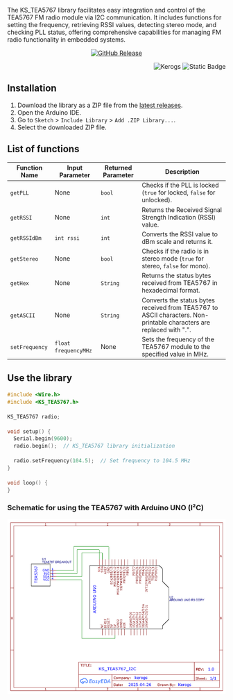 The KS_TEA5767 library facilitates easy integration and control of the TEA5767 FM radio module via I2C communication. It includes functions for setting the frequency, retrieving RSSI values, detecting stereo mode, and checking PLL status, offering comprehensive capabilities for managing FM radio functionality in embedded systems.

<center>

[![GitHub Release](https://img.shields.io/github/v/release/kerogs/KS_TEA5767?include_prereleases&display_name=tag&style=for-the-badge)](https://github.com/kerogs/KS_TEA5767/releases/latest)

</center>

<div align="right">

![Kerogs](https://img.shields.io/badge/Kerogs-%23fd4e2b?style=for-the-badge&labelColor=000000)
![Static Badge](https://img.shields.io/badge/arduino-%2300878F?style=for-the-badge&logo=arduino&logoColor=fff)

</div>

## Installation

1. Download the library as a ZIP file from the [latest releases](https://github.com/kerogs/KS_TEA5767/releases/latest).
2. Open the Arduino IDE.
3. Go to `Sketch` > `Include Library` > `Add .ZIP Library...`.
4. Select the downloaded ZIP file.

## List of functions

| Function Name  | Input Parameter      | Returned Parameter | Description                                                                                                          |
| -------------- | -------------------- | ------------------ | -------------------------------------------------------------------------------------------------------------------- |
| `getPLL`       | None                 | `bool`             | Checks if the PLL is locked (`true` for locked, `false` for unlocked).                                               |
| `getRSSI`      | None                 | `int`              | Returns the Received Signal Strength Indication (RSSI) value.                                                        |
| `getRSSIdBm`   | `int rssi`           | `int`              | Converts the RSSI value to dBm scale and returns it.                                                                 |
| `getStereo`    | None                 | `bool`             | Checks if the radio is in stereo mode (`true` for stereo, `false` for mono).                                         |
| `getHex`       | None                 | `String`           | Returns the status bytes received from TEA5767 in hexadecimal format.                                                |
| `getASCII`     | None                 | `String`           | Converts the status bytes received from TEA5767 to ASCII characters. Non-printable characters are replaced with ".". |
| `setFrequency` | `float frequencyMHz` | None               | Sets the frequency of the TEA5767 module to the specified value in MHz.                                              |

## Use the library

```c++
#include <Wire.h>
#include <KS_TEA5767.h>

KS_TEA5767 radio;

void setup() {
  Serial.begin(9600);
  radio.begin();  // KS_TEA5767 library initialization

  radio.setFrequency(104.5);  // Set frequency to 104.5 MHz
}

void loop() {
}

```

### Schematic for using the TEA5767 with Arduino UNO (I²C)
![schematic](/Schematic_KS_TEA5767_2025-04-26.png)